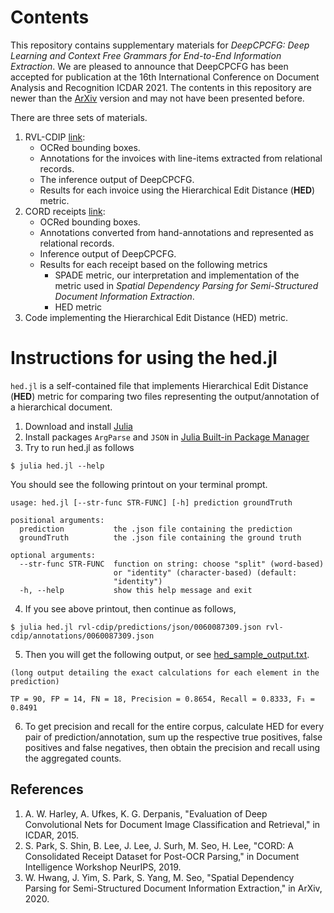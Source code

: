 # Contents
This repository contains supplementary materials for *DeepCPCFG: Deep Learning and Context Free Grammars for End-to-End Information Extraction*. We are pleased to announce that DeepCPCFG has been accepted for publication at the 16th International Conference on Document Analysis and Recognition ICDAR 2021. The contents in this repository are newer than the [ArXiv](https://arxiv.org/abs/2103.05908) version and may not have been presented before.

There are three sets of materials.
1. RVL-CDIP [link](https://www.cs.cmu.edu/~aharley/rvl-cdip/):
   * OCRed bounding boxes.
   * Annotations for the invoices with line-items extracted from relational records.
   * The inference output of DeepCPCFG.
   * Results for each invoice using the Hierarchical Edit Distance (**HED**) metric.
2. CORD receipts [link](https://github.com/clovaai/cord):
   * OCRed bounding boxes.
   * Annotations converted from hand-annotations and represented as relational records.
   * Inference output of DeepCPCFG.
   * Results for each receipt based on the following metrics
     * SPADE metric, our interpretation and implementation of the metric used in *Spatial Dependency Parsing for Semi-Structured Document Information Extraction*.
     * HED metric
3. Code implementing the Hierarchical Edit Distance (HED) metric.

# Instructions for using the hed.jl
`hed.jl` is a self-contained file that implements Hierarchical Edit Distance (**HED**) metric for comparing two files representing the output/annotation of a hierarchical document.

1. Download and install [Julia](https://julialang.org/downloads/)
2. Install packages `ArgParse` and `JSON` in [Julia Built-in Package Manager](https://docs.julialang.org/en/v1/stdlib/Pkg/)
3. Try to run hed.jl as follows
```
$ julia hed.jl --help
```
You should see the following printout on your terminal prompt.
```
usage: hed.jl [--str-func STR-FUNC] [-h] prediction groundTruth

positional arguments:
  prediction           the .json file containing the prediction
  groundTruth          the .json file containing the ground truth

optional arguments:
  --str-func STR-FUNC  function on string: choose "split" (word-based)
                       or "identity" (character-based) (default:
                       "identity")
  -h, --help           show this help message and exit
```
4. If you see above printout, then continue as follows, 
```
$ julia hed.jl rvl-cdip/predictions/json/0060087309.json rvl-cdip/annotations/0060087309.json
```
5. Then you will get the following output, or see [hed_sample_output.txt](hed_sample_output.txt).
```
(long output detailing the exact calculations for each element in the prediction)

TP = 90, FP = 14, FN = 18, Precision = 0.8654, Recall = 0.8333, F₁ = 0.8491
```
6. To get precision and recall for the entire corpus, calculate HED for every pair of prediction/annotation, sum up the respective true positives, false positives and false negatives, then obtain the precision and recall using the aggregated counts.

## References
1. A. W. Harley, A. Ufkes, K. G. Derpanis, "Evaluation of Deep Convolutional Nets for Document Image Classification and Retrieval," in ICDAR, 2015.
2. S. Park, S. Shin, B. Lee, J. Lee, J. Surh, M. Seo, H. Lee, "CORD: A Consolidated Receipt Dataset for Post-OCR Parsing," in Document Intelligence Workshop NeurIPS, 2019.
3. W. Hwang, J. Yim, S. Park, S. Yang, M. Seo, "Spatial Dependency Parsing for Semi-Structured Document Information Extraction," in ArXiv, 2020.
